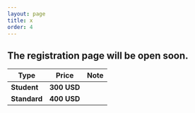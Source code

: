 ```yaml
---
layout: page
title: x
order: 4
---
```


## The registration page will be open soon.

| Type    | Price | Note |
|---|---|---|
| **Student** | **300 USD** |
| **Standard** | **400 USD** |
